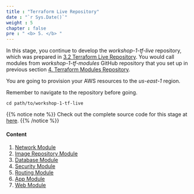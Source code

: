 ```yaml
---
title : "Terraform Live Repository"
date : "`r Sys.Date()`"
weight : 5
chapter : false
pre : " <b> 5. </b> "
---
```


In this stage, you continue to develop the *workshop-1-tf-live* repository, which was prepared in [3.2 Terraform Live Repository](../3-preparation/2-terraform-live-repository/). You would call modules from *workshop-1-tf-modules* GitHub repository that you set up in previous section [4. Terraform Modules Repository](../4-terraform-modules-repository/).

You are going to provision your AWS resources to the *us-east-1* region.

Remember to navigate to the repository before going.

```git
cd path/to/workshop-1-tf-live
```

{{% notice note %}}
Check out the complete source code for this stage at [here](https://github.com/Definitely-not-AWS-Workshops/workshop-1-tf-live).
{{% /notice %}}

#### Content

1. [Network Module](1-network-module)
2. [Image Repository Module](2-image-repository-module)
3. [Database Module](3-database-module)
4. [Security Module](4-security-module)
5. [Routing Module](5-routing-module)
6. [App Module](6-app-module)
7. [Web Module](7-web-module)
<!-- need to remove parenthesis for path in Hugo 0.88.1 for Windows-->